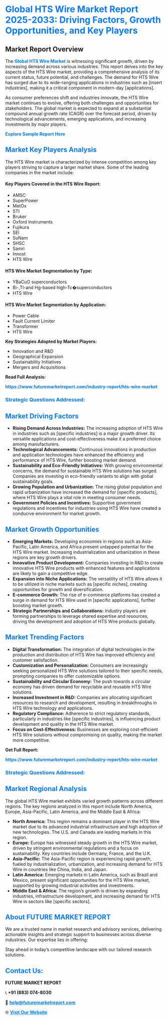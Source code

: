 <h1 style="color: #007BFF;">Global HTS Wire Market Report 2025-2033: Driving Factors, Growth Opportunities, and Key Players</h1>

<section id="overview">
<h2>Market Report Overview</h2>
<p>The <a href="https://www.futuremarketreport.com/industry-report/hts-wire-market" style="color: #007BFF; text-decoration: none;"><strong>Global HTS Wire Market</strong></a> is witnessing significant growth, driven by increasing demand across various industries. This report delves into the key aspects of the HTS Wire market, providing a comprehensive analysis of its current status, future potential, and challenges. The demand for HTS Wire has surged due to its wide-ranging applications in industries such as [insert industries], making it a critical component in modern-day [applications].</p>
<p>As consumer preferences shift and industries innovate, the HTS Wire market continues to evolve, offering both challenges and opportunities for stakeholders. The global market is expected to expand at a substantial compound annual growth rate (CAGR) over the forecast period, driven by technological advancements, emerging applications, and increasing investments by major players.</p>
</section>

<section id="overview">
<p><a href="https://www.futuremarketreport.com/request-sample/reportId=44087" style="color: #007BFF; text-decoration: none;"><strong>Explore Sample Report Here</strong></a></p>
</section>

<section id="key-players">
<h2 style="color: #007BFF;">Market Key Players Analysis</h2>
<p>The HTS Wire market is characterized by intense competition among key players striving to capture a larger market share. Some of the leading companies in the market include:</p>
<h4>Key Players Covered in the HTS Wire Report:</h4>
<ul><li>AMSC</li><li>SuperPower</li><li>MetOx</li><li>STI</li><li>Bruker</li><li>Oxford Instruments</li><li>Fujikura</li><li>SEI</li><li>SuNam</li><li>SHSC</li><li>Samri</li><li>Innost</li><li>HTS Wire</li></ul>
<h4>HTS Wire Market Segmentation by Type:</h4>
<ul><li>YBaCuO superconductors</li><li>Bi-,Tl-and Hg-based high-Tc�superconductors</li><li>HTS Wire</li></ul>

<h4>HTS Wire Market Segmentation by Application:</h4>
<ul><li>Power Cable</li><li>Fault Current Limiter</li><li>Transformer</li><li>HTS Wire</li></ul>
<p><strong>Key Strategies Adopted by Market Players:</strong></p>
<ul>
<li>Innovation and R&D</li>
<li>Geographical Expansion</li>
<li>Sustainability Initiatives</li>
<li>Mergers and Acquisitions</li>
</ul>
</section>

<section>
<p><strong>Read Full Analysis: </strong></p><a href="https://www.futuremarketreport.com/industry-report/hts-wire-market" style="color: #007BFF; text-decoration: none;"><strong>https://www.futuremarketreport.com/industry-report/hts-wire-market</strong></a>
<h3 style="color: #007BFF;">Strategic Questions Addressed:</h3>
</section>

<section id="driving-factors">
<h2 style="color: #007BFF;">Market Driving Factors</h2>
<ul>
<li><strong>Rising Demand Across Industries:</strong> The increasing adoption of HTS Wire in industries such as [specific industries] is a major growth driver. Its versatile applications and cost-effectiveness make it a preferred choice among manufacturers.</li>
<li><strong>Technological Advancements:</strong> Continuous innovations in production and application technologies have enhanced the efficiency and performance of HTS Wire, further boosting market demand.</li>
<li><strong>Sustainability and Eco-Friendly Initiatives:</strong> With growing environmental concerns, the demand for sustainable HTS Wire solutions has surged. Companies are investing in eco-friendly variants to align with global sustainability goals.</li>
<li><strong>Growing Population and Urbanization:</strong> The rising global population and rapid urbanization have increased the demand for [specific products], where HTS Wire plays a vital role in meeting consumer needs.</li>
<li><strong>Government Policies and Incentives:</strong> Supportive government regulations and incentives for industries using HTS Wire have created a conducive environment for market growth.</li>
</ul>
</section>

<section id="growth-opportunities">
<h2 style="color: #007BFF;">Market Growth Opportunities</h2>
<ul>
<li><strong>Emerging Markets:</strong> Developing economies in regions such as Asia-Pacific, Latin America, and Africa present untapped potential for the HTS Wire market. Increasing industrialization and urbanization in these regions are key growth drivers.</li>
<li><strong>Innovative Product Development:</strong> Companies investing in R&D to create innovative HTS Wire products with enhanced features and applications are likely to gain a competitive edge.</li>
<li><strong>Expansion into Niche Applications:</strong> The versatility of HTS Wire allows it to be utilized in niche markets such as [specific niches], creating opportunities for growth and diversification.</li>
<li><strong>E-commerce Growth:</strong> The rise of e-commerce platforms has created a surge in demand for HTS Wire used in [specific applications], further boosting market growth.</li>
<li><strong>Strategic Partnerships and Collaborations:</strong> Industry players are forming partnerships to leverage shared expertise and resources, driving the development and adoption of HTS Wire products globally.</li>
</ul>
</section>

<section id="trending-factors">
<h2 style="color: #007BFF;">Market Trending Factors</h2>
<ul>
<li><strong>Digital Transformation:</strong> The integration of digital technologies in the production and distribution of HTS Wire has improved efficiency and customer satisfaction.</li>
<li><strong>Customization and Personalization:</strong> Consumers are increasingly seeking personalized HTS Wire solutions tailored to their specific needs, prompting companies to offer customizable options.</li>
<li><strong>Sustainability and Circular Economy:</strong> The push towards a circular economy has driven demand for recyclable and reusable HTS Wire solutions.</li>
<li><strong>Increased Investment in R&D:</strong> Companies are allocating significant resources to research and development, resulting in breakthroughs in HTS Wire technology and applications.</li>
<li><strong>Regulatory Compliance:</strong> Adherence to strict regulatory standards, particularly in industries like [specific industries], is influencing product development and quality in the HTS Wire market.</li>
<li><strong>Focus on Cost-Effectiveness:</strong> Businesses are exploring cost-efficient HTS Wire solutions without compromising on quality, making the market more competitive.</li>
</ul>
</section>

<section>
<p><strong>Get Full Report: </strong></p><a href="https://www.futuremarketreport.com/industry-report/hts-wire-market" style="color: #007BFF; text-decoration: none;"><strong>https://www.futuremarketreport.com/industry-report/hts-wire-market</strong></a>
<h3 style="color: #007BFF;">Strategic Questions Addressed:</h3>
</section>


<section id="regional-analysis">
<h2 style="color: #007BFF;">Market Regional Analysis</h2>
<p>The global HTS Wire market exhibits varied growth patterns across different regions. The key regions analyzed in this report include North America, Europe, Asia-Pacific, Latin America, and the Middle East & Africa:</p>
<ul>
<li><strong>North America:</strong> This region remains a dominant player in the HTS Wire market due to its advanced industrial infrastructure and high adoption of new technologies. The U.S. and Canada are leading markets in this region.</li>
<li><strong>Europe:</strong> Europe has witnessed steady growth in the HTS Wire market, driven by stringent environmental regulations and a focus on sustainability. Key countries include Germany, France, and the U.K.</li>
<li><strong>Asia-Pacific:</strong> The Asia-Pacific region is experiencing rapid growth, fueled by industrialization, urbanization, and increasing demand for HTS Wire in countries like China, India, and Japan.</li>
<li><strong>Latin America:</strong> Emerging markets in Latin America, such as Brazil and Mexico, present significant opportunities for the HTS Wire market, supported by growing industrial activities and investments.</li>
<li><strong>Middle East & Africa:</strong> The region’s growth is driven by expanding industries, infrastructure development, and increasing demand for HTS Wire in sectors like [specific sectors].</li>
</ul>
</section>

<footer>
<h2 style="color: #007BFF;">About FUTURE MARKET REPORT</h2>
<p>We are a trusted name in market research and advisory services, delivering actionable insights and strategic support to businesses across diverse industries. Our expertise lies in offering:</p>

<p>Stay ahead in today’s competitive landscape with our tailored research solutions.</p>

<h2 style="color: #007BFF;">Contact Us:</h2>
<p><strong>FUTURE MARKET REPORT</strong></p>
<p>📞 <strong>+91 (883) 074-8030</strong></p>
<p>📧 <strong><a href="mailto:help@futuremarketreport.com" style="color: #007BFF;">help@futuremarketreport.com</a></strong></p>
<p>🌐 <strong><a href="https://www.futuremarketreport.com/" style="color: #007BFF;">Visit Our Website</a></strong></p>
</footer>